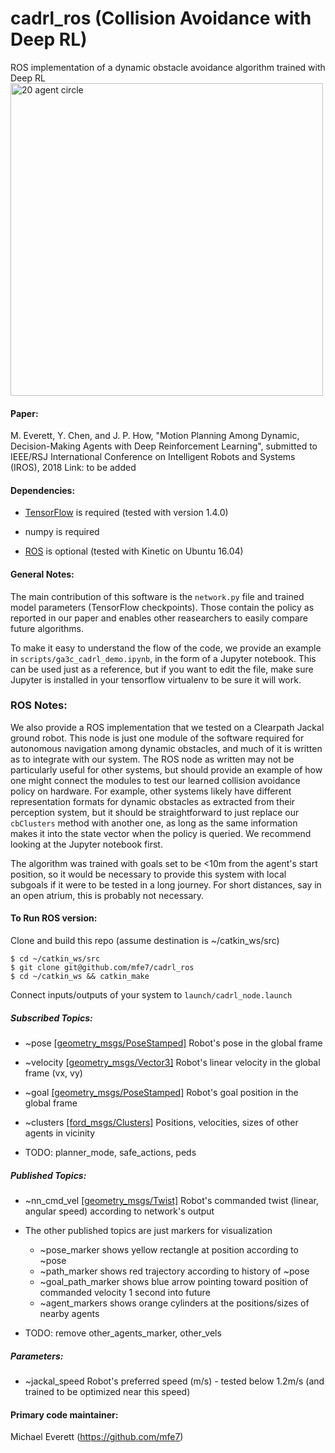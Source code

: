 # cadrl_ros (Collision Avoidance with Deep RL)

ROS implementation of a dynamic obstacle avoidance algorithm trained with Deep RL
<img src="misc/A3C_20agents_0.png" width="500" alt="20 agent circle">


#### Paper:

M. Everett, Y. Chen, and J. P. How, "Motion Planning Among Dynamic, Decision-Making Agents with Deep Reinforcement Learning", submitted to IEEE/RSJ International Conference on Intelligent Robots and Systems (IROS), 2018
Link: to be added

#### Dependencies:

* [TensorFlow](https://www.tensorflow.org/) is required (tested with version 1.4.0)

* numpy is required

* [ROS](http://wiki.ros.org/) is optional (tested with Kinetic on Ubuntu 16.04)

#### General Notes:
The main contribution of this software is the `network.py` file and trained model parameters (TensorFlow checkpoints).
Those contain the policy as reported in our paper and enables other reasearchers to easily compare future algorithms.

To make it easy to understand the flow of the code, we provide an example in `scripts/ga3c_cadrl_demo.ipynb`, in the form of a Jupyter notebook. This can be used just as a reference, but if you want to edit the file, make sure Jupyter is installed in your tensorflow virtualenv to be sure it will work.

### ROS Notes:

We also provide a ROS implementation that we tested on a Clearpath Jackal ground robot.
This node is just one module of the software required for autonomous navigation among dynamic obstacles, and much of it is written as to integrate with our system.
The ROS node as written may not be particularly useful for other systems, but should provide an example of how one might connect the modules to test our learned collision avoidance policy on hardware.
For example, other systems likely have different representation formats for dynamic obstacles as extracted from their perception system, but it should be straightforward to just replace our `cbClusters` method with another one, as long as the same information makes it into the state vector when the policy is queried.
We recommend looking at the Jupyter notebook first.

The algorithm was trained with goals set to be <10m from the agent's start position, so it would be necessary to provide this system with local subgoals if it were to be tested in a long journey.
For short distances, say in an open atrium, this is probably not necessary.

#### To Run ROS version:
Clone and build this repo (assume destination is ~/catkin_ws/src)
```
$ cd ~/catkin_ws/src
$ git clone git@github.com/mfe7/cadrl_ros
$ cd ~/catkin_ws && catkin_make
```

Connect inputs/outputs of your system to `launch/cadrl_node.launch`

##### Subscribed Topics:
* ~pose [[geometry_msgs/PoseStamped]](http://docs.ros.org/api/geometry_msgs/html/msg/PoseStamped.html)
	Robot's pose in the global frame

* ~velocity [[geometry_msgs/Vector3]](http://docs.ros.org/kinetic/api/geometry_msgs/html/msg/Vector3.html)
	Robot's linear velocity in the global frame (vx, vy)

* ~goal [[geometry_msgs/PoseStamped]](http://docs.ros.org/api/geometry_msgs/html/msg/PoseStamped.html)
	Robot's goal position in the global frame

* ~clusters [[ford_msgs/Clusters]]()
	Positions, velocities, sizes of other agents in vicinity

* TODO: planner_mode, safe_actions, peds

##### Published Topics:
* ~nn_cmd_vel [[geometry_msgs/Twist]](http://docs.ros.org/api/geometry_msgs/html/msg/Twist.html)
	Robot's commanded twist (linear, angular speed) according to network's output

* The other published topics are just markers for visualization
	* ~pose_marker shows yellow rectangle at position according to ~pose
	* ~path_marker shows red trajectory according to history of ~pose
	* ~goal_path_marker shows blue arrow pointing toward position of commanded velocity 1 second into future
	* ~agent_markers shows orange cylinders at the positions/sizes of nearby agents

* TODO: remove other_agents_marker, other_vels

##### Parameters:
* ~jackal_speed
	Robot's preferred speed (m/s) - tested below 1.2m/s (and trained to be optimized near this speed)

#### Primary code maintainer:
Michael Everett (https://github.com/mfe7)
